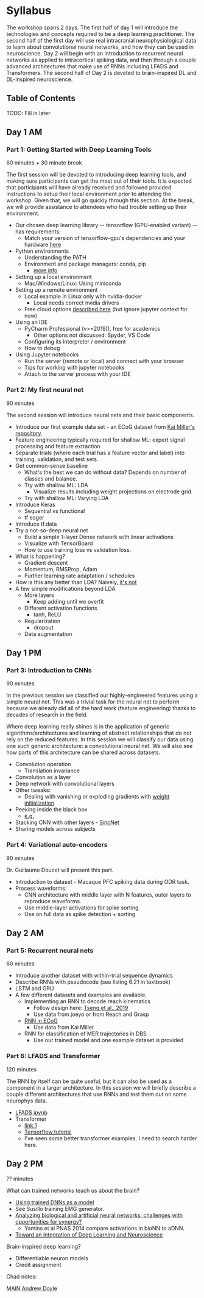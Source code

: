 # Syllabus

The workshop spans 2 days.
The first half of day 1 will introduce the technologies and concepts required to be a deep learning practitioner.
The second half of the first day will use real intracranial neurophysiological data to learn about convolutional neural networks, and how they can be used in neuroscience.
Day 2 will begin with an introduction to recurrent neural networks as applied to intracortical spiking data, and then through a couple advanced architectures that make use of RNNs including LFADS and Transformers.
The second half of Day 2 is devoted to brain-inspired DL and DL-inspired neuroscience.

## Table of Contents

TODO: Fill in later

## Day 1 AM

### Part 1: Getting Started with Deep Learning Tools

60 minutes + 30 minute break

The first session will be devoted to introducing deep learning tools, and making sure participants can get the
most out of their tools. It is expected that participants will have already received and followed provided
instructions to setup their local environment prior to attending the workshop. Given that, we will go
quickly through this section. At the break, we will provide assistance to attendees who
had trouble setting up their environment.

* Our chosen deep learning library -- tensorflow (GPU-enabled variant) -- has requirements:
    * Match your version of tensorflow-gpu's dependencies and your hardware
    [here](https://docs.nvidia.com/deeplearning/sdk/cudnn-support-matrix/index.html) 
* Python environments
    * Understanding the PATH
    * Environment and package managers: conda, pip
        * [more info](https://medium.com/@rgalbo/simple-python-environments-for-data-science-globe-with-meridians-2b952a3f497f)
* Setting up a local environment
    * Mac/Windows/Linux: Using miniconda
* Setting up a remote environment 
    * Local example in Linux only with nvidia-docker
        * Local needs correct nvidia drivers
    * Free cloud options [described here](https://www.dataschool.io/cloud-services-for-jupyter-notebook/)
    (but ignore jupyter context for now)
* Using an IDE
    * PyCharm Professional (v>=2019)), free for academics
        * Other options not discussed: Spyder, VS Code
    * Configuring its interpreter / environment
    * How to debug
* Using Jupyter notebooks
    * Run the server (remote or local) and connect with your browser
    * Tips for working with jupyter notebooks
    * Attach to the server process with your IDE

### Part 2: My first neural net

90 minutes

The second session will introduce neural nets and their basic components. 

* Introduce our first example data set - an ECoG dataset from [Kai Miller's repository](https://exhibits.stanford.edu/data/catalog/zk881ps0522).
* Feature engineering typically required for shallow ML: expert signal processing and feature extraction
* Separate trials (where each trial has a feature vector and label) into training, validation, and test sets.
* Get common-sense baseline
    * What's the best we can do without data? Depends on number of classes and balance.
    * Try with shallow ML: LDA
        * Visualize results including weight projections on electrode grid.
    * Try with shallow ML: Varying LDA
* Introduce Keras
    * Sequential vs functional
    * tf eager
* Introduce tf.data
* Try a not-so-deep neural net    
    * Build a simple 1-layer Dense network with linear activations
    * Visualize with TensorBoard
    * How to use training loss vs validation loss.
* What is happening?
    * Gradient descent
    * Momentum, RMSProp, Adam
    * Further learning rate adaptation / schedules
* How is this any better than LDA? Naively, [it's not](https://www.jstor.org/stable/2584434)
* A few simple modifications beyond LDA
    * More layers
        * Keep adding until we overfit
    * Different activation functions
        * tanh, ReLU
    * Regularization
        * dropout
    * Data augmentation

## Day 1 PM

### Part 3: Introduction to CNNs

90 minutes

In the previous session we classified our highly-engineered features using a simple neural net.
This was a trivial task for the neural net to perform because we already did all of the hard
work (feature engineering) thanks to decades of research in the field.

Where deep learning really shines is in the application of generic algorithms/architectures and learning
of abstract relationships that do not rely on the reduced features. In this session we
will classify our data using one such generic architecture: a convolutional neural net. We
will also see how parts of this architecture can be shared across datasets.

* Convolution operation
    * Translation invariance
* Convolution as a layer
* Deep network with convolutional layers
* Other tweaks:
    * Dealing with vanishing or exploding gradients with [weight initialization](https://towardsdatascience.com/weight-initialization-in-neural-networks-a-journey-from-the-basics-to-kaiming-954fb9b47c79)
* Peeking inside the black box
    * [e.g.](https://towardsdatascience.com/interpretable-ai-or-how-i-learned-to-stop-worrying-and-trust-ai-e61f9e8ee2c2)
* Stacking CNN with other layers - [SincNet](https://arxiv.org/abs/1808.00158)
* Sharing models across subjects

### Part 4: Variational auto-encoders

90 minutes

Dr. Guillaume Doucet will present this part.

* Introduction to dataset - Macaque PFC spiking data during ODR task.
* Process waveforms:
    * CNN architecture with middle layer with N features, outer layers to reproduce waveforms.
    * Use middle-layer activations for spike sorting
    * Use on full data as spike detection + sorting

## Day 2 AM

### Part 5: Recurrent neural nets

60 minutes

* Introduce another dataset with within-trial sequence dynamics
* Describe RNNs with pseudocode (see listing 6.21 in textbook)
* LSTM and GRU
* A few different datasets and examples are available.
    * Implementing an RNN to decode reach kinematics
        * Follow design here: [Tseng et al., 2019](https://www.ncbi.nlm.nih.gov/pubmed/30979355/)
        * Use data from joeyo or from Reach and Grasp
    * [RNN in ECoG](https://www.ncbi.nlm.nih.gov/pmc/articles/PMC6119703/)
        * Use data from Kai Miller
    * RNN for classification of MER trajectories in DBS
        * Use our trained model and one example dataset is provided

### Part 6: LFADS and Transformer

120 minutes

The RNN by itself can be quite useful, but it can also be used as a component in a larger architecture.
In this session we will briefly describe a couple different architectures that use RNNs
and test them out on some neurophys data.

* [LFADS ipynb](https://github.com/google-research/computation-thru-dynamics/blob/master/notebooks/LFADS%20Tutorial.ipynb)
* Transformer
    * [link 1](https://staff.fnwi.uva.nl/s.abnar/?p=108)
    * [Tensorflow tutorial](https://www.tensorflow.org/alpha/tutorials/text/transformer)
    * I've seen some better transformer examples. I need to search harder here.


## Day 2 PM

?? minutes

What can trained networks teach us about the brain?

* [Using trained DNNs as a model](https://www-sciencedirect-com.proxy.bib.uottawa.ca/science/article/pii/S1364661319300348)
* See Susillo training EMG generator.
* [Analyzing biological and artificial neural networks: challenges with opportunities for synergy?](https://www-sciencedirect-com.proxy.bib.uottawa.ca/science/article/pii/S0959438818301569)
    * Yamins et al PNAS 2014 compare activations in bioNN to aDNN.
* [Toward an Integration of Deep Learning and Neuroscience](https://www.frontiersin.org/articles/10.3389/fncom.2016.00094/full)

Brain-inspired deep learning?

* Differentiable neuron models
* Credit assignment

Chad notes:

[MAIN Andrew Doyle](https://brainhack101.github.io/introML/dl-course-outline.html)


